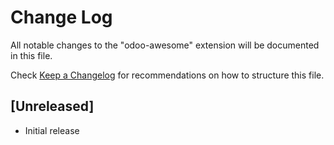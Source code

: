 # Change Log

All notable changes to the "odoo-awesome" extension will be documented in this file.

Check [Keep a Changelog](http://keepachangelog.com/) for recommendations on how to structure this file.

## [Unreleased]

- Initial release
